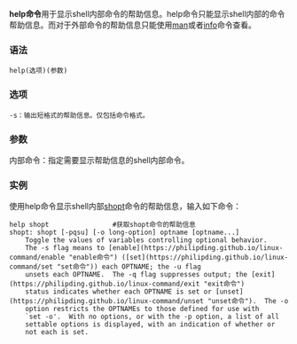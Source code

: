 **help命令**用于显示shell内部命令的帮助信息。help命令只能显示shell内部的命令帮助信息。而对于外部命令的帮助信息只能使用[man](https://philipding.github.io/linux-command/man "man命令")或者[info](https://philipding.github.io/linux-command/info "info命令")命令查看。

### 语法  

```
help(选项)(参数)
```

### 选项  

```
-s：输出短格式的帮助信息。仅包括命令格式。
```

### 参数  

内部命令：指定需要显示帮助信息的shell内部命令。

### 实例  

使用help命令显示shell内部[shopt](https://philipding.github.io/linux-command/shopt "shopt命令")命令的帮助信息，输入如下命令：

```
help shopt                #获取shopt命令的帮助信息
shopt: shopt [-pqsu] [-o long-option] optname [optname...]
    Toggle the values of variables controlling optional behavior.
    The -s flag means to [enable](https://philipding.github.io/linux-command/enable "enable命令") ([set](https://philipding.github.io/linux-command/set "set命令")) each OPTNAME; the -u flag
    unsets each OPTNAME.  The -q flag suppresses output; the [exit](https://philipding.github.io/linux-command/exit "exit命令")
    status indicates whether each OPTNAME is set or [unset](https://philipding.github.io/linux-command/unset "unset命令").  The -o
    option restricts the OPTNAMEs to those defined for use with
    `set -o'.  With no options, or with the -p option, a list of all
    settable options is displayed, with an indication of whether or
    not each is set.
```